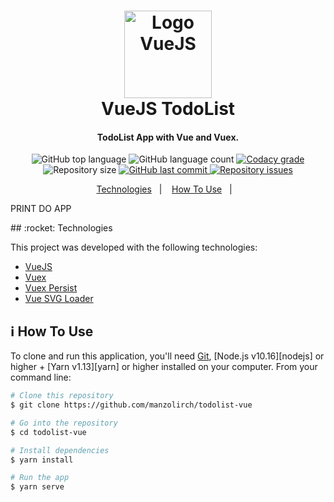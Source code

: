 <h1 align="center">
  <img alt="Logo VueJS" src="https://vuejs.org/images/logo.png" width="140px" />
  <br>
  VueJS TodoList
</h1>
<h4 align="center">
  TodoList App with Vue and Vuex.
</h4>
<p align="center">
  <img alt="GitHub top language" src="https://img.shields.io/github/languages/top/manzolirch/todolist-vue.svg">

  <img alt="GitHub language count" src="https://img.shields.io/github/languages/count/manzolirch/todolist-vue.svg">

  <a href="https://www.codacy.com/app/manzolirch/todolist-vue?utm_source=github.com&amp;utm_medium=referral&amp;utm_content=manzolirch/todolist-vue&amp;utm_campaign=Badge_Grade">
    <img alt="Codacy grade" src="https://img.shields.io/codacy/grade/1b577a07dda843aba09f4bc55d1af8fc.svg">
  </a>

  <img alt="Repository size" src="https://img.shields.io/github/repo-size/manzolirch/todolist-vue.svg">
  <a href="https://github.com/manzolirch/todolist-vue/commits/master">
    <img alt="GitHub last commit" src="https://img.shields.io/github/last-commit/manzolirch/todolist-vue.svg">
  </a>

  <a href="https://github.com/manzolirch/todolist-vue/issues">
    <img alt="Repository issues" src="https://img.shields.io/github/issues/manzolirch/todolist-vue.svg">
  </a>
</p>
<p align="center">
  <a href="#todolist-technologies">Technologies</a>&nbsp;&nbsp;&nbsp;|&nbsp;&nbsp;&nbsp;
  <a href="#information_source-how-to-use">How To Use</a>&nbsp;&nbsp;&nbsp;|&nbsp;&nbsp;&nbsp;
</p>
<p>PRINT DO APP</p>
## :rocket: Technologies

This project was developed with the following technologies:

-  [VueJS](https://vuejs.org/)
-  [Vuex](https://vuex.vuejs.org/)
-  [Vuex Persist](https://github.com/championswimmer/vuex-persist)
-  [Vue SVG Loader](https://vue-svg-loader.js.org/)

## :information_source: How To Use

To clone and run this application, you'll need [Git](https://git-scm.com), [Node.js v10.16][nodejs] or higher + [Yarn v1.13][yarn] or higher installed on your computer. From your command line:

```bash
# Clone this repository
$ git clone https://github.com/manzolirch/todolist-vue

# Go into the repository
$ cd todolist-vue

# Install dependencies
$ yarn install

# Run the app
$ yarn serve
```